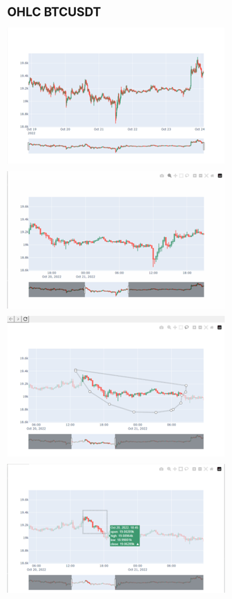 # OHLC BTCUSDT

![image](https://raw.githubusercontent.com/uniqueVlados/OHLC-BTCUSDT/main/img/1.png)

![image](https://raw.githubusercontent.com/uniqueVlados/OHLC-BTCUSDT/main/img/2.png)

![image](https://raw.githubusercontent.com/uniqueVlados/OHLC-BTCUSDT/main/img/3.png)

![image](https://raw.githubusercontent.com/uniqueVlados/OHLC-BTCUSDT/main/img/4.png)
